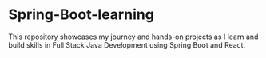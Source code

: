 # Spring-Boot-learning
This repository showcases my journey and hands-on projects as I learn and build skills in Full Stack Java Development using Spring Boot and React.
